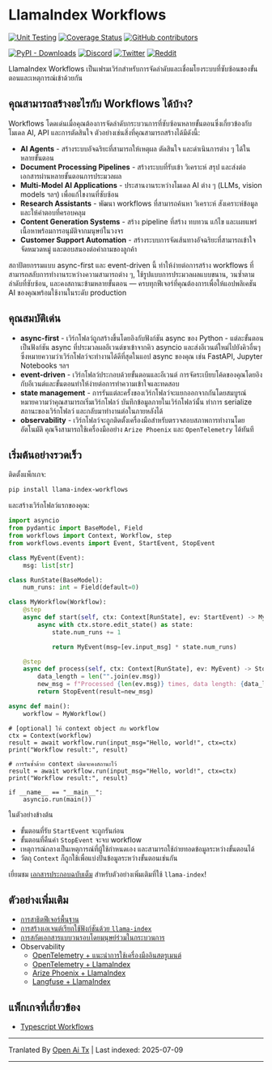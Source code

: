 # LlamaIndex Workflows

[![Unit Testing](https://github.com/run-llama/workflows/actions/workflows/test.yml/badge.svg)](https://github.com/run-llama/workflows/actions/workflows/test.yml)
[![Coverage Status](https://coveralls.io/repos/github/run-llama/workflows/badge.svg?branch=main)](https://coveralls.io/github/run-llama/workflows?branch=main)
[![GitHub contributors](https://img.shields.io/github/contributors/run-llama/workflows)](https://github.com/run-llama/llama-index-workflows/graphs/contributors)


[![PyPI - Downloads](https://img.shields.io/pypi/dm/llama-index-workflows)](https://pypi.org/project/llama-index-workflows/)
[![Discord](https://img.shields.io/discord/1059199217496772688)](https://discord.gg/dGcwcsnxhU)
[![Twitter](https://img.shields.io/twitter/follow/llama_index)](https://x.com/llama_index)
[![Reddit](https://img.shields.io/reddit/subreddit-subscribers/LlamaIndex?style=plastic&logo=reddit&label=r%2FLlamaIndex&labelColor=white)](https://www.reddit.com/r/LlamaIndex/)

LlamaIndex Workflows เป็นเฟรมเวิร์กสำหรับการจัดลำดับและเชื่อมโยงระบบที่ซับซ้อนของขั้นตอนและเหตุการณ์เข้าด้วยกัน

## คุณสามารถสร้างอะไรกับ Workflows ได้บ้าง?

Workflows โดดเด่นเมื่อคุณต้องการจัดลำดับกระบวนการที่ซับซ้อนหลายขั้นตอนซึ่งเกี่ยวข้องกับโมเดล AI, API และการตัดสินใจ ตัวอย่างเช่นสิ่งที่คุณสามารถสร้างได้มีดังนี้:

- **AI Agents** - สร้างระบบอัจฉริยะที่สามารถให้เหตุผล ตัดสินใจ และดำเนินการต่าง ๆ ได้ในหลายขั้นตอน
- **Document Processing Pipelines** - สร้างระบบที่รับเข้า วิเคราะห์ สรุป และส่งต่อเอกสารผ่านหลายขั้นตอนการประมวลผล
- **Multi-Model AI Applications** - ประสานงานระหว่างโมเดล AI ต่าง ๆ (LLMs, vision models ฯลฯ) เพื่อแก้ไขงานที่ซับซ้อน
- **Research Assistants** - พัฒนา workflows ที่สามารถค้นหา วิเคราะห์ สังเคราะห์ข้อมูล และให้คำตอบที่ครอบคลุม
- **Content Generation Systems** - สร้าง pipeline ที่สร้าง ทบทวน แก้ไข และเผยแพร่เนื้อหาพร้อมการอนุมัติจากมนุษย์ในวงจร
- **Customer Support Automation** - สร้างระบบการจัดเส้นทางอัจฉริยะที่สามารถเข้าใจ จัดหมวดหมู่ และตอบสนองต่อคำถามของลูกค้า

สถาปัตยกรรมแบบ async-first และ event-driven นี้ ทำให้ง่ายต่อการสร้าง workflows ที่สามารถสลับการทำงานระหว่างความสามารถต่าง ๆ, ใช้รูปแบบการประมวลผลแบบขนาน, วนซ้ำตามลำดับที่ซับซ้อน, และคงสถานะข้ามหลายขั้นตอน — ครบทุกฟีเจอร์ที่คุณต้องการเพื่อให้แอปพลิเคชัน AI ของคุณพร้อมใช้งานในระดับ production
## คุณสมบัติเด่น

- **async-first** - เวิร์กโฟลว์ถูกสร้างขึ้นโดยอิงกับฟังก์ชัน async ของ Python - แต่ละขั้นตอนเป็นฟังก์ชัน async ที่ประมวลผลอีเวนต์ขาเข้าจากคิว asyncio และส่งอีเวนต์ใหม่ไปยังคิวอื่นๆ ซึ่งหมายความว่าเวิร์กโฟลว์จะทำงานได้ดีที่สุดในแอป async ของคุณ เช่น FastAPI, Jupyter Notebooks ฯลฯ
- **event-driven** - เวิร์กโฟลว์ประกอบด้วยขั้นตอนและอีเวนต์ การจัดระเบียบโค้ดของคุณโดยอิงกับอีเวนต์และขั้นตอนทำให้ง่ายต่อการทำความเข้าใจและทดสอบ
- **state management** - การรันแต่ละครั้งของเวิร์กโฟลว์จะแยกออกจากกันโดยสมบูรณ์ หมายความว่าคุณสามารถเริ่มเวิร์กโฟลว์ บันทึกข้อมูลภายในเวิร์กโฟลว์นั้น ทำการ serialize สถานะของเวิร์กโฟลว์ และกลับมาทำงานต่อในภายหลังได้
- **observability** - เวิร์กโฟลว์จะถูกติดตั้งเครื่องมือสำหรับตรวจสอบสภาพการทำงานโดยอัตโนมัติ คุณจึงสามารถใช้เครื่องมืออย่าง `Arize Phoenix` และ `OpenTelemetry` ได้ทันที

## เริ่มต้นอย่างรวดเร็ว

ติดตั้งแพ็กเกจ:

```bash
pip install llama-index-workflows
```

และสร้างเวิร์กโฟลว์แรกของคุณ:

```python
import asyncio
from pydantic import BaseModel, Field
from workflows import Context, Workflow, step
from workflows.events import Event, StartEvent, StopEvent

class MyEvent(Event):
    msg: list[str]

class RunState(BaseModel):
    num_runs: int = Field(default=0)

class MyWorkflow(Workflow):
    @step
    async def start(self, ctx: Context[RunState], ev: StartEvent) -> MyEvent:
        async with ctx.store.edit_state() as state:
            state.num_runs += 1

            return MyEvent(msg=[ev.input_msg] * state.num_runs)

    @step
    async def process(self, ctx: Context[RunState], ev: MyEvent) -> StopEvent:
        data_length = len("".join(ev.msg))
        new_msg = f"Processed {len(ev.msg)} times, data length: {data_length}"
        return StopEvent(result=new_msg)

async def main():
    workflow = MyWorkflow()
```
```
# [optional] ให้ context object กับ workflow
ctx = Context(workflow)
result = await workflow.run(input_msg="Hello, world!", ctx=ctx)
print("Workflow result:", result)

# การรันซ้ำด้วย context เดิมจะคงสถานะไว้
result = await workflow.run(input_msg="Hello, world!", ctx=ctx)
print("Workflow result:", result)

if __name__ == "__main__":
    asyncio.run(main())
```

ในตัวอย่างข้างต้น
- ขั้นตอนที่รับ `StartEvent` จะถูกรันก่อน
- ขั้นตอนที่คืนค่า `StopEvent` จะจบ workflow
- เหตุการณ์กลางเป็นเหตุการณ์ที่ผู้ใช้กำหนดเอง และสามารถใช้ถ่ายทอดข้อมูลระหว่างขั้นตอนได้
- วัตถุ `Context` ก็ถูกใช้เพื่อแบ่งปันข้อมูลระหว่างขั้นตอนเช่นกัน

เยี่ยมชม [เอกสารประกอบฉบับเต็ม](https://docs.llamaindex.ai/en/stable/understanding/workflows/) สำหรับตัวอย่างเพิ่มเติมที่ใช้ `llama-index`!

## ตัวอย่างเพิ่มเติม

- [การสาธิตฟีเจอร์พื้นฐาน](https://raw.githubusercontent.com/run-llama/workflows-py/main/./examples/feature_walkthrough.ipynb)
- [การสร้างเอเจนต์เรียกใช้ฟังก์ชันด้วย `llama-index`](https://raw.githubusercontent.com/run-llama/workflows-py/main/./examples/agent.ipynb)
- [การสกัดเอกสารแบบวนรอบโดยมนุษย์ร่วมในกระบวนการ](https://raw.githubusercontent.com/run-llama/workflows-py/main/./examples/document_processing.ipynb)
- Observability
  - [OpenTelemetry + แนะนำการใช้เครื่องมืออินสตรูเมนต์](https://raw.githubusercontent.com/run-llama/workflows-py/main/./examples/observability/workflows_observability_pt1.ipynb)
  - [OpenTelemetry + LlamaIndex](https://raw.githubusercontent.com/run-llama/workflows-py/main/./examples/observability/workflows_observability_pt2.ipynb)
  - [Arize Phoenix + LlamaIndex](https://raw.githubusercontent.com/run-llama/workflows-py/main/./examples/observability/workflows_observablitiy_arize_phoenix.ipynb)
  - [Langfuse + LlamaIndex](https://raw.githubusercontent.com/run-llama/workflows-py/main/./examples/observability/workflows_observablitiy_langfuse.ipynb)

## แพ็กเกจที่เกี่ยวข้อง

- [Typescript Workflows](https://github.com/run-llama/workflows-ts)


---

Tranlated By [Open Ai Tx](https://github.com/OpenAiTx/OpenAiTx) | Last indexed: 2025-07-09

---